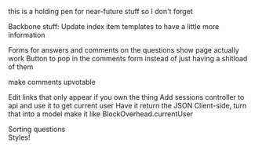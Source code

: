 this is a holding pen for near-future stuff so I don't forget

Backbone stuff:
  Update index item templates to have a little more information

  Forms for answers and comments on the questions show page actually work
  Button to pop in the comments form instead of just having a shitload of them

  make comments upvotable

  Edit links that only appear if you own the thing
  Add sessions controller to api and use it to get current user
    Have it return the JSON
    Client-side, turn that into a model
    make it like BlockOverhead.currentUser

  Sorting questions  
  Styles!
